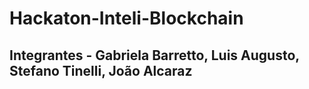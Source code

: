 # Hackaton-Inteli-Blockchain

## Integrantes - Gabriela Barretto, Luis Augusto, Stefano Tinelli, João Alcaraz
